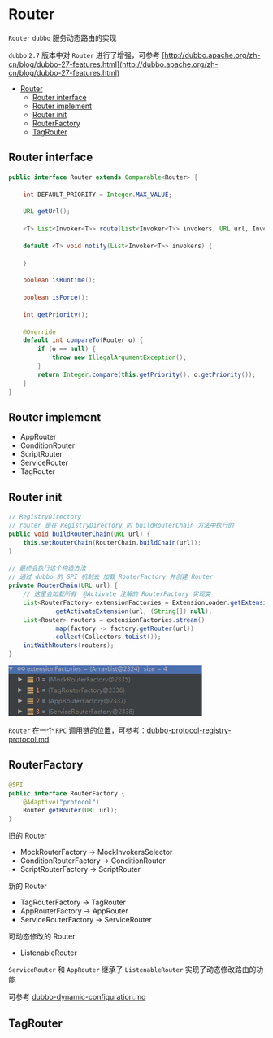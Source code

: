 # Router

`Router` `dubbo` 服务动态路由的实现

`dubbo` `2.7` 版本中对 `Router` 进行了增强，可参考 [http://dubbo.apache.org/zh-cn/blog/dubbo-27-features.html](http://dubbo.apache.org/zh-cn/blog/dubbo-27-features.html)

- [Router](#router)
  - [Router interface](#router-interface)
  - [Router implement](#router-implement)
  - [Router init](#router-init)
  - [RouterFactory](#routerfactory)
  - [TagRouter](#tagrouter)

## Router interface

```java
public interface Router extends Comparable<Router> {

    int DEFAULT_PRIORITY = Integer.MAX_VALUE;

    URL getUrl();

    <T> List<Invoker<T>> route(List<Invoker<T>> invokers, URL url, Invocation invocation) throws RpcException;

    default <T> void notify(List<Invoker<T>> invokers) {

    }

    boolean isRuntime();

    boolean isForce();

    int getPriority();

    @Override
    default int compareTo(Router o) {
        if (o == null) {
            throw new IllegalArgumentException();
        }
        return Integer.compare(this.getPriority(), o.getPriority());
    }
}
```

## Router implement

- AppRouter
- ConditionRouter
- ScriptRouter
- ServiceRouter
- TagRouter

## Router init

```java
// RegistryDirectory
// router 是在 RegistryDirectory 的 buildRouterChain 方法中执行的
public void buildRouterChain(URL url) {
    this.setRouterChain(RouterChain.buildChain(url));
}

// 最终会执行这个构造方法
// 通过 dubbo 的 SPI 机制去 加载 RouterFactory 并创建 Router
private RouterChain(URL url) {
    // 这里会加载所有  @Activate 注解的 RouterFactory 实现类
    List<RouterFactory> extensionFactories = ExtensionLoader.getExtensionLoader(RouterFactory.class)
            .getActivateExtension(url, (String[]) null);
    List<Router> routers = extensionFactories.stream()
            .map(factory -> factory.getRouter(url))
            .collect(Collectors.toList());
    initWithRouters(routers);
}
```

![RouterFactory](./images/dubbo-RouterFactory.png)

`Router` 在一个 `RPC` 调用链的位置，可参考：[dubbo-protocol-registry-protocol.md](dubbo-protocol-registry-protocol.md#cluster-and-router-and-directory)

## RouterFactory

```java
@SPI
public interface RouterFactory {
    @Adaptive("protocol")
    Router getRouter(URL url);
}
```

旧的 Router

- MockRouterFactory -> MockInvokersSelector
- ConditionRouterFactory -> ConditionRouter
- ScriptRouterFactory -> ScriptRouter

新的 Router

- TagRouterFactory -> TagRouter
- AppRouterFactory -> AppRouter
- ServiceRouterFactory -> ServiceRouter

可动态修改的 Router

- ListenableRouter

`ServiceRouter` 和 `AppRouter` 继承了 `ListenableRouter` 实现了动态修改路由的功能

可参考 [dubbo-dynamic-configuration.md](dubbo-dynamic-configuration.md)

## TagRouter